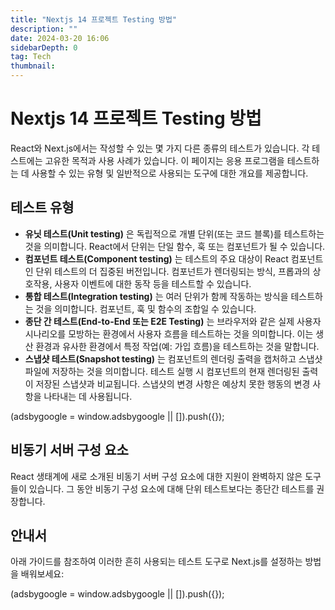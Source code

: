```yaml
---
title: "Nextjs 14 프로젝트 Testing 방법"
description: ""
date: 2024-03-20 16:06
sidebarDepth: 0
tag: Tech
thumbnail:
---
```


# Nextjs 14 프로젝트 Testing 방법

React와 Next.js에서는 작성할 수 있는 몇 가지 다른 종류의 테스트가 있습니다. 각 테스트에는 고유한 목적과 사용 사례가 있습니다. 이 페이지는 응용 프로그램을 테스트하는 데 사용할 수 있는 유형 및 일반적으로 사용되는 도구에 대한 개요를 제공합니다.

## 테스트 유형

- **유닛 테스트(Unit testing)** 은 독립적으로 개별 단위(또는 코드 블록)를 테스트하는 것을 의미합니다. React에서 단위는 단일 함수, 훅 또는 컴포넌트가 될 수 있습니다.
- **컴포넌트 테스트(Component testing)** 는 테스트의 주요 대상이 React 컴포넌트인 단위 테스트의 더 집중된 버전입니다. 컴포넌트가 렌더링되는 방식, 프롭과의 상호작용, 사용자 이벤트에 대한 동작 등을 테스트할 수 있습니다.
- **통합 테스트(Integration testing)** 는 여러 단위가 함께 작동하는 방식을 테스트하는 것을 의미합니다. 컴포넌트, 훅 및 함수의 조합일 수 있습니다.
- **종단 간 테스트(End-to-End 또는 E2E Testing)** 는 브라우저와 같은 실제 사용자 시나리오를 모방하는 환경에서 사용자 흐름을 테스트하는 것을 의미합니다. 이는 생산 환경과 유사한 환경에서 특정 작업(예: 가입 흐름)을 테스트하는 것을 말합니다.
- **스냅샷 테스트(Snapshot testing)** 는 컴포넌트의 렌더링 출력을 캡처하고 스냅샷 파일에 저장하는 것을 의미합니다. 테스트 실행 시 컴포넌트의 현재 렌더링된 출력이 저장된 스냅샷과 비교됩니다. 스냅샷의 변경 사항은 예상치 못한 행동의 변경 사항을 나타내는 데 사용됩니다.

<!-- ui-log 수평형 -->

<ins class="adsbygoogle"
      style="display:block"
      data-ad-client="ca-pub-4877378276818686"
      data-ad-slot="9743150776"
      data-ad-format="auto"
      data-full-width-responsive="true"></ins>
<component is="script">
(adsbygoogle = window.adsbygoogle || []).push({});
</component>

## 비동기 서버 구성 요소

React 생태계에 새로 소개된 비동기 서버 구성 요소에 대한 지원이 완벽하지 않은 도구들이 있습니다. 그 동안 비동기 구성 요소에 대해 단위 테스트보다는 종단간 테스트를 권장합니다.

## 안내서

아래 가이드를 참조하여 이러한 흔히 사용되는 테스트 도구로 Next.js를 설정하는 방법을 배워보세요:

<!-- ui-log 수평형 -->

<ins class="adsbygoogle"
      style="display:block"
      data-ad-client="ca-pub-4877378276818686"
      data-ad-slot="9743150776"
      data-ad-format="auto"
      data-full-width-responsive="true"></ins>
<component is="script">
(adsbygoogle = window.adsbygoogle || []).push({});
</component>
